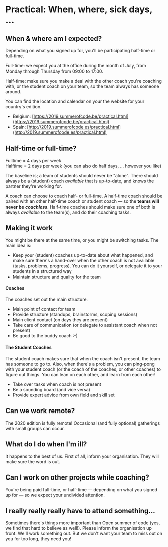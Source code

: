 # Practical: When, where, sick days, ...

## When & where am I expected?

Depending on what you signed up for, you'll be participating half-time or full-time.

Full-time: we expect you at the office during the month of July, from Monday through Thursday from 09:00 to 17:00.

Half-time: make sure you make a deal with the other coach you're coaching with, or the student coach on your team, so the team always has someone around.

You can find the location and calendar on your the website for your country's edition.

* Belgium: [https://2019.summerofcode.be/practical.html](https://2019.summerofcode.be/practical.html)
* Spain: [http://2019.summerofcode.es/practical.html](http://2019.summerofcode.es/practical.html)

## Half-time or full-time?

Fulltime = 4 days per week  
Halftime = 2 days per week \(you can also do half days, ... however you like\)

The baseline is; a team of students should never be "alone". There should always be a \(student\) coach _available_ that is up-to-date, and knows the partner they're working for. 

A coach can choose to coach half- or full-time. A half-time coach should be paired with an other half-time coach or student coach — so the **teams will never be** _**coachless**_. Half-time coaches should make sure one of both is always _available_ to the team\(s\), and do their coaching tasks.

## Making it work

You might be there at the same time, or you might be switching tasks. The main idea is:

* Keep your \(student\) coaches up-to-date about what happened, and make sure there's a hand-over when the other coach is not available \(tasks, problems, progress\). You can do it yourself, or delegate it to your students in a structured way
* Maintain structure and quality for the team

#### Coaches

The coaches set out the main structure.

* Main point of contact for team
* Provide structure \(standups, brainstorms, scoping sessions\)
* Main client contact \(on days they are present\)
* Take care of communication \(or delegate to assistant coach when not present\)
* Be good to the buddy coach :-\)

#### The Student Coaches

The student coach makes sure that when the coach isn't present, the team has someone to go to. Also, when there's a problem, you can ping-pong with your student coach \(or the coach of the coaches, or other coaches\) to figure out things. You can lean on each other, and learn from each other!

* Take over tasks when coach is not present
* Be a sounding board \(and vice versa\)
* Provide expert advice from own field and skill set

## Can we work remote?

The 2020 edition is fully remote! Occasional \(and fully optional\) gatherings with small groups can occur. 

## What do I do when I'm ill?

It happens to the best of us. First of all, inform your organisation. They will make sure the word is out.

## Can I work on other projects while coaching?

You're being paid full-time, or half-time — depending on what you signed up for — so we expect your undivided attention.

## I really really really have to attend something...

Sometimes there's things more important than Open summer of code \(yes, we find that hard to believe as well!\). Please inform the organisation up front. We'll work something out. But we don't want your team to miss out on you for too long, they need you!

